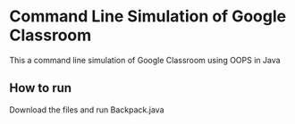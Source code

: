 # Command Line Simulation of Google Classroom
This a command line simulation of Google Classroom using OOPS in Java
## How to run
Download the files and run Backpack.java
